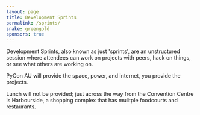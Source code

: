 ```yaml
---
layout: page
title: Development Sprints
permalink: /sprints/
snake: greengold
sponsors: true
---
```


Development Sprints, also known as just 'sprints', are an unstructured session where attendees can work on projects with peers, hack on things, or see what others are working on. 

PyCon AU will provide the space, power, and internet, you provide the projects. 

Lunch will not be provided; just across the way from the Convention Centre is Harbourside, a shopping complex that has mulitple foodcourts and restaurants. 
